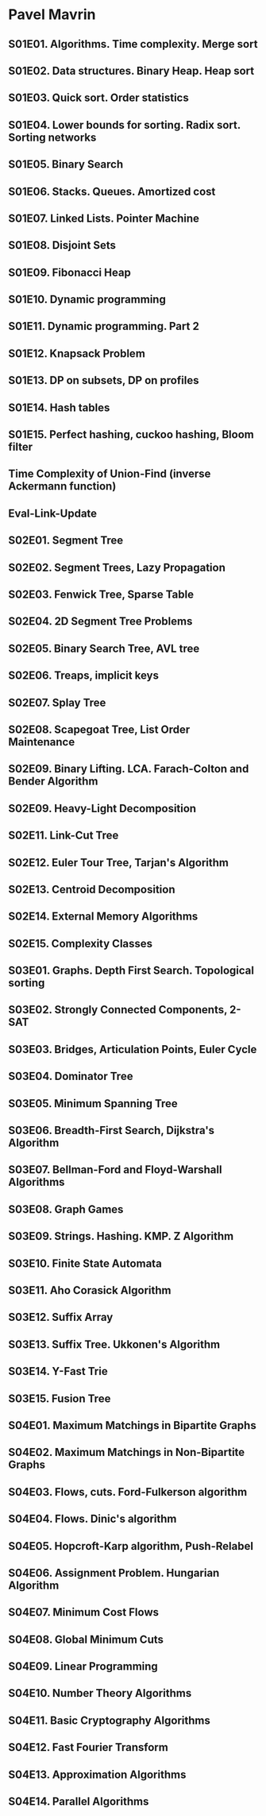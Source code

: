 # Pavel Mavrin

## S01E01. Algorithms. Time complexity. Merge sort

## S01E02. Data structures. Binary Heap. Heap sort

## S01E03. Quick sort. Order statistics

## S01E04. Lower bounds for sorting. Radix sort. Sorting networks

## S01E05. Binary Search

## S01E06. Stacks. Queues. Amortized cost

## S01E07. Linked Lists. Pointer Machine

## S01E08. Disjoint Sets

## S01E09. Fibonacci Heap

## S01E10. Dynamic programming

## S01E11. Dynamic programming. Part 2

## S01E12. Knapsack Problem

## S01E13. DP on subsets, DP on profiles

## S01E14. Hash tables

## S01E15. Perfect hashing, cuckoo hashing, Bloom filter

## Time Complexity of Union-Find (inverse Ackermann function)

## Eval-Link-Update

## S02E01. Segment Tree

## S02E02. Segment Trees, Lazy Propagation

## S02E03. Fenwick Tree, Sparse Table

## S02E04. 2D Segment Tree Problems

## S02E05. Binary Search Tree, AVL tree

## S02E06. Treaps, implicit keys

## S02E07. Splay Tree

## S02E08. Scapegoat Tree, List Order Maintenance

## S02E09. Binary Lifting. LCA. Farach-Colton and Bender Algorithm

## S02E09. Heavy-Light Decomposition

## S02E11. Link-Cut Tree

## S02E12. Euler Tour Tree, Tarjan's Algorithm

## S02E13. Centroid Decomposition

## S02E14. External Memory Algorithms

## S02E15. Complexity Classes

## S03E01. Graphs. Depth First Search. Topological sorting

## S03E02. Strongly Connected Components, 2-SAT

## S03E03. Bridges, Articulation Points, Euler Cycle

## S03E04. Dominator Tree

## S03E05. Minimum Spanning Tree

## S03E06. Breadth-First Search, Dijkstra's Algorithm

## S03E07. Bellman-Ford and Floyd-Warshall Algorithms

## S03E08. Graph Games

## S03E09. Strings. Hashing. KMP. Z Algorithm

## S03E10. Finite State Automata

## S03E11. Aho Corasick Algorithm

## S03E12. Suffix Array

## S03E13. Suffix Tree. Ukkonen's Algorithm

## S03E14. Y-Fast Trie

## S03E15. Fusion Tree

## S04E01. Maximum Matchings in Bipartite Graphs

## S04E02. Maximum Matchings in Non-Bipartite Graphs

## S04E03. Flows, cuts. Ford-Fulkerson algorithm

## S04E04. Flows. Dinic's algorithm

## S04E05. Hopcroft-Karp algorithm, Push-Relabel

## S04E06. Assignment Problem. Hungarian Algorithm

## S04E07. Minimum Cost Flows

## S04E08. Global Minimum Cuts

## S04E09. Linear Programming

## S04E10. Number Theory Algorithms

## S04E11. Basic Cryptography Algorithms

## S04E12. Fast Fourier Transform

## S04E13. Approximation Algorithms

## S04E14. Parallel Algorithms
